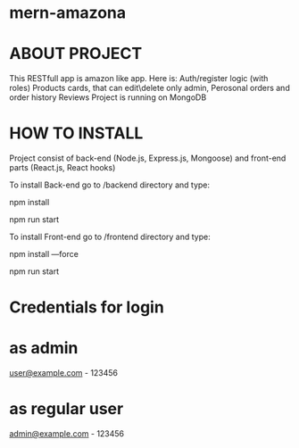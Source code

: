 # mern-amazona

# ABOUT PROJECT
This RESTfull app is amazon like app. 
Here is: 
Auth/register logic (with roles)
Products cards, that can edit\delete only admin, 
Perosonal orders and order history
Reviews 
Project is running on MongoDB

# HOW TO INSTALL
Project consist of back-end (Node.js, Express.js, Mongoose) and front-end parts (React.js, React hooks)

To install Back-end go to /backend directory and type:

npm install  

npm run start

To install Front-end go to /frontend directory and type:

npm install —force 

npm run start

# Credentials for login
# as admin
user@example.com - 123456
# as regular user
admin@example.com - 123456
